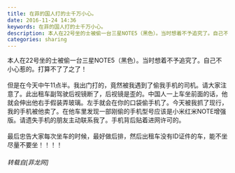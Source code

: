 ```yaml
---
title: 在菲的国人打的士千万小心。
date: 2016-11-24 14:36
keywords: 在菲的国人打的士千万小心。
description: 本人在22号坐的士被偷一台三星NOTE5（黑色）。当时想着不予追究了。自己不小心惹的。打算不了了之了！但是在今天中午11点半。我出门打的，竟然被我遇到了偷我手机的司机。请大家注意了。此出租车副驾驶后视镜断了，后视镜是歪的。中国人一上车坐前面的话，他就会伸出他右手假装弄玻璃。左手就会在你的口袋偷手机了。今天被我抓了现行，我的手机被他卖了。在他车里发现一部刚偷的手机型号应该是小米红米NOTE增强版。请遗失手机的朋友主动联系我了。手机背后贴着进网许可的。最后忠告大家每次坐车的时候，最好做后排，然后出租车没有ID证件的车，能不坐尽量不要坐！！！！
categories: sharing
---
```

<td class="t_f" id="postmessage_431401">

本人在22号坐的士被偷一台三星NOTE5（黑色）。当时想着不予追究了。自己不小心惹的。打算不了了之了！<br/>
<br/>
但是在今天中午11点半。我出门打的，竟然被我遇到了偷我手机的司机。请大家注意了。此出租车副驾驶后视镜断了，后视镜是歪的。中国人一上车坐前面的话，他就会伸出他右手假装弄玻璃。左手就会在你的口袋偷手机了。今天被我抓了现行，我的手机被他卖了。在他车里发现一部刚偷的手机型号应该是小米红米NOTE增强版。请遗失手机的朋友主动联系我了。手机背后贴着进网许可的。<br/>
<br/>
最后忠告大家每次坐车的时候，最好做后排，然后出租车没有ID证件的车，能不坐尽量不要坐！！！！</td>
###### 转载自[菲龙网]